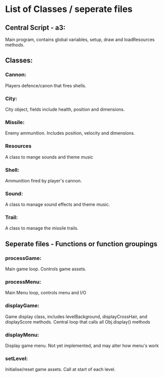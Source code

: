 # List of Classes / seperate files

## Central Script - a3:
Main program, contains global variables, setup, draw and loadResources methods.

## Classes:

### Cannon:

Players defence/canon that fires shells.

### City:

City object, fields include health, position and dimensions.

### Missile:

Enemy ammunition. Includes position, velocity and dimensions.

### Resources

A class to mange sounds and theme music

### Shell:

Ammunition fired by player's cannon.

### Sound:

A class to manage sound effects and theme music.

### Trail:

A class to manage the missile trails.

## Seperate files - Functions or function groupings

### processGame:

Main game loop. Controls game assets.

### processMenu:

Main Menu loop, controls menu and I/O

### displayGame:

Game display class, includes levelBackground, displayCrossHair, and displayScore methods.
Central loop that calls all Obj.display() methods

### displayMenu:

Display game menu.
Not yet implemented, and may alter how menu's work

### setLevel:

Initialise/reset game assets.
Call at start of each level.

